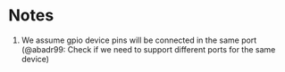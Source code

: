 # Notes
1) We assume gpio device pins will be connected in the same port (@abadr99: Check if we need to support different ports for the same device)